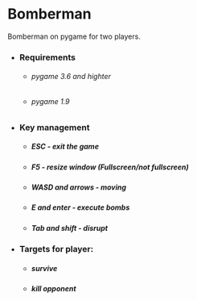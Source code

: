 # Bomberman

<phr>Bomberman on pygame for two players.</phr>

- ### Requirements

  - ###### pygame 3.6 and highter
  - ###### pygame 1.9
  
- ### Key management
  - ##### ESC - exit the game
  - ##### F5 - resize window (Fullscreen/not fullscreen)
  - ##### WASD and arrows - moving
  - ##### E and enter - execute bombs
  - ##### Tab and shift - disrupt

- ### Targets for player:
  - ##### survive
  - ##### kill opponent

